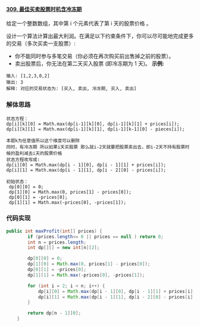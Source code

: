 #### [309. 最佳买卖股票时机含冷冻期](https://leetcode-cn.com/problems/best-time-to-buy-and-sell-stock-with-cooldown/)

给定一个整数数组，其中第 i 个元素代表了第 i 天的股票价格 。

设计一个算法计算出最大利润。在满足以下约束条件下，你可以尽可能地完成更多的交易（多次买卖一支股票）:

- 你不能同时参与多笔交易（你必须在再次购买前出售掉之前的股票）。
- 卖出股票后，你无法在第二天买入股票 (即冷冻期为 1 天)。
  **示例:**

```
输入: [1,2,3,0,2]
输出: 3 
解释: 对应的交易状态为: [买入, 卖出, 冷冻期, 买入, 卖出]
```

### 解体思路

```
状态方程：
dp[i][k][0] = Math.max(dp[i-1][k][0], dp[i-1][k][1] + prices[i]);
dp[i][k][1] = Math.max(dp[i-1][k][1], dp[i-1][k-1][0] - pieces[i]);

本题k为任意值所以这个维度可以删除
同时，有冷冻期 所以如果i天买股票 那么就i-2天就要把股票卖出去，即i-2天不持有股票时候的盈利减去i天的股票价格
状态方程改写成:
dp[i][0] = Math.max(dp[i - 1][0], dp[i - 1][1] + prices[i]);
dp[i][1] = Math.max(dp[i - 1][1], dp[i - 2][0] - prices[i]);

初始状态：
 dp[0][0] = 0;
 dp[1][0] = Math.max(0, prices[1] - prices[0]);
 dp[0][1] = -prices[0];
 dp[1][1] = Math.max(-prices[0], -prices[1]);
```

### 代码实现

```java
public int maxProfit(int[] prices) {
        if (prices.length<= 0 || prices == null ) return 0;
        int n = prices.length;
        int dp[][] = new int[n][2];

        dp[0][0] = 0;
        dp[1][0] = Math.max(0, prices[1] - prices[0]);
        dp[0][1] = -prices[0];
        dp[1][1] = Math.max(-prices[0], -prices[1]);

        for (int i = 2; i < n; i++) {
            dp[i][0] = Math.max(dp[i - 1][0], dp[i - 1][1] + prices[i]);
            dp[i][1] = Math.max(dp[i - 1][1], dp[i - 2][0] - prices[i]);
        }

        return dp[n - 1][0];
    }
```


